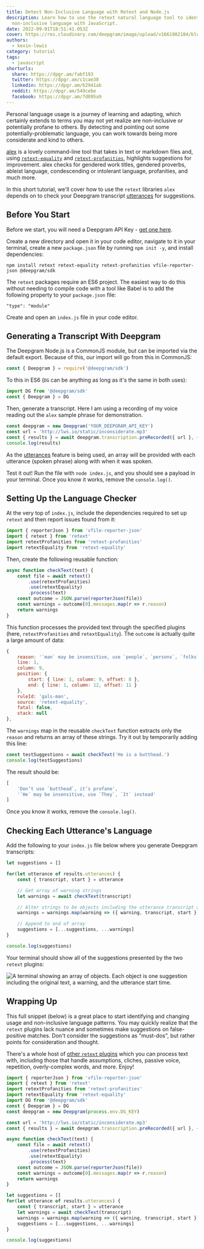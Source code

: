 ```yaml
---
title: Detect Non-Inclusive Language with Retext and Node.js
description: Learn how to use the retext natural language tool to identify
  non-inclusive language with JavaScript.
date: 2022-09-01T18:51:41.053Z
cover: https://res.cloudinary.com/deepgram/image/upload/v1661982184/blog/2022/09/uninclusive-language-retext/cover.jpg
authors:
  - kevin-lewis
category: tutorial
tags:
  - javascript
shorturls:
  share: https://dpgr.am/fabf193
  twitter: https://dpgr.am/c1cae38
  linkedin: https://dpgr.am/62941ab
  reddit: https://dpgr.am/549cebe
  facebook: https://dpgr.am/7d895a9
---
```


Personal language usage is a journey of learning and adapting, which certainly extends to terms you may not yet realize are non-inclusive or potentially profane to others. By detecting and pointing out some potentially-problematic language, you can work towards being more considerate and kind to others.

[alex](https://alexjs.com) is a lovely command-line tool that takes in text or markdown files and, using [`retext-equality`](https://github.com/retextjs/retext-equality/blob/main/rules.md) and [`retext-profanities`](https://github.com/retextjs/retext-profanities/blob/main/rules.md), highlights suggestions for improvement. alex checks for gendered work titles, gendered proverbs, ableist language, condescending or intolerant language, profanities, and much more.

In this short tutorial, we'll cover how to use the `retext` libraries `alex` depends on to check your Deepgram transcript [utterances](https://developers.deepgram.com/documentation/features/utterances/) for suggestions.

## Before You Start

Before we start, you will need a Deepgram API Key - [get one here](https://console.deepgram.com/signup?jump=keys).

Create a new directory and open it in your code editor, navigate to it in your terminal, create a new `package.json` file by running `npm init -y`, and install dependencies:

    npm install retext retext-equality retext-profanities vfile-reporter-json @deepgram/sdk

The `retext` packages require an ES6 project. The easiest way to do this without needing to compile code with a tool like Babel is to add the following property to your `package.json` file:

    "type": "module"

Create and open an `index.js` file in your code editor.

## Generating a Transcript With Deepgram

The Deepgram Node.js is a CommonJS module, but can be imported via the default export. Because of this, our import will go from this in CommonJS:

```js
const { Deepgram } = require('@deepgram/sdk')
```

To this in ES6 (`DG` can be anything as long as it's the same in both uses):

```js
import DG from '@deepgram/sdk'
const { Deepgram } = DG
```

Then, generate a transcript. Here I am using a recording of my voice reading out the `alex` sample phrase for demonstration.

```js
const deepgram = new Deepgram('YOUR_DEEPGRAM_API_KEY')
const url = 'http://lws.io/static/inconsiderate.mp3'
const { results } = await deepgram.transcription.preRecorded({ url }, { utterances: true })
console.log(results)
```

As the [utterances](https://developers.deepgram.com/documentation/features/utterances/) feature is being used, an array will be provided with each utterance (spoken phrase) along with when it was spoken.

Test it out! Run the file with `node index.js`, and you should see a payload in your terminal. Once you know it works, remove the `console.log()`.

## Setting Up the Language Checker

At the very top of `index.js`, include the dependencies required to set up `retext` and then report issues found from it:

```js
import { reporterJson } from 'vfile-reporter-json'
import { retext } from 'retext'
import retextProfanities from 'retext-profanities'
import retextEquality from 'retext-equality'
```

Then, create the following reusable function:

```js
async function checkText(text) {
    const file = await retext()
        .use(retextProfanities)
        .use(retextEquality)
        .process(text)
    const outcome = JSON.parse(reporterJson(file))
    const warnings = outcome[0].messages.map(r => r.reason)
    return warnings
}
```

This function processes the provided text through the specified plugins (here, `retextProfanities` and `retextEquality`). The `outcome` is actually quite a large amount of data:

```js
{
    reason: '`man` may be insensitive, use `people`, `persons`, `folks` instead',
    line: 1,
    column: 9,
    position: {
        start: { line: 1, column: 9, offset: 8 },
        end: { line: 1, column: 12, offset: 11 }
    },
    ruleId: 'gals-man',
    source: 'retext-equality',
    fatal: false,
    stack: null
},
```

The `warnings` map in the reusable `checkText` function extracts only the `reason` and returns an array of these strings. Try it out by temporarily adding this line:

```js
const testSuggestions = await checkText('He is a butthead.')
console.log(testSuggestions)
```

The result should be:

```js
[
    'Don’t use `butthead`, it’s profane',
    '`He` may be insensitive, use `They`, `It` instead'
]
```

Once you know it works, remove the `console.log()`.

## Checking Each Utterance's Language

Add the following to your `index.js` file below where you generate Deepgram transcripts:

```js
let suggestions = []

for(let utterance of results.utterances) {
    const { transcript, start } = utterance

    // Get array of warning strings
    let warnings = await checkText(transcript)

    // Alter strings to be objects including the utterance transcript and start time
    warnings = warnings.map(warning => ({ warning, transcript, start }))

    // Append to end of array
    suggestions = [...suggestions, ...warnings]
}

console.log(suggestions)
```

Your terminal should show all of the suggestions presented by the two `retext` plugins:

![A terminal showing an array of objects. Each object is one suggestion including the original text, a warning, and the utterance start time.](https://res.cloudinary.com/deepgram/image/upload/v1660574296/blog/2022/09/uninclusive-language-retext/final-output.png)

## Wrapping Up

This full snippet (below) is a great place to start identifying and changing usage and non-inclusive language patterns. You may quickly realize that the `retext` plugins lack nuance and sometimes make suggestions on false-positive matches. Don't consider the suggestions as "must-dos", but rather points for consideration and thought.

There's a whole host of [other `retext` plugins](https://github.com/retextjs/retext/blob/main/doc/plugins.md) which you can process text with, including those that handle assumptions, cliches, passive voice, repetition, overly-complex words, and more. Enjoy!

```js
import { reporterJson } from 'vfile-reporter-json'
import { retext } from 'retext'
import retextProfanities from 'retext-profanities'
import retextEquality from 'retext-equality'
import DG from '@deepgram/sdk'
const { Deepgram } = DG
const deepgram = new Deepgram(process.env.DG_KEY)

const url = 'http://lws.io/static/inconsiderate.mp3'
const { results } = await deepgram.transcription.preRecorded({ url }, { utterances: true })

async function checkText(text) {
    const file = await retext()
        .use(retextProfanities)
        .use(retextEquality)
        .process(text)
    const outcome = JSON.parse(reporterJson(file))
    const warnings = outcome[0].messages.map(r => r.reason)
    return warnings
}

let suggestions = []
for(let utterance of results.utterances) {
    const { transcript, start } = utterance
    let warnings = await checkText(transcript)
    warnings = warnings.map(warning => ({ warning, transcript, start }))
    suggestions = [...suggestions, ...warnings]
}

console.log(suggestions)
```

